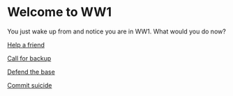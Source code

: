 # Welcome to WW1
You just wake up from and notice you are in WW1. What would you do now?

[Help a friend](help-friend/README.md)

[Call for backup](call-backup/1)

[Defend the base](defend/README.md)

[Commit suicide](suicide/suicide.md)
